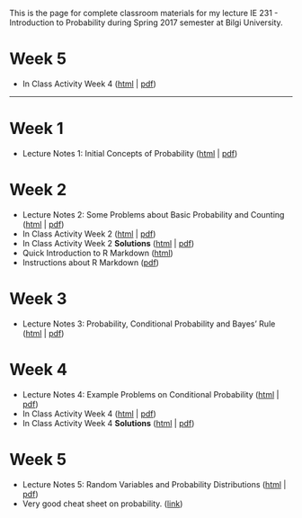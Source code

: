 This is the page for complete classroom materials for my lecture IE 231 - Introduction to Probability during Spring 2017 semester at Bilgi University.

# Week 5

+ In Class Activity Week 4 ([html](files/In_Class_Activity_w6.pdf) \| [pdf](files/In_Class_Activity_w6.pdf))


-----

# Week 1

+ Lecture Notes 1: Initial Concepts of Probability ([html](files/Lecture_01.html) \| [pdf](files/Lecture_01.pdf))

# Week 2

+ Lecture Notes 2: Some Problems about Basic Probability and Counting ([html](files/Lecture_02.html) \| [pdf](files/Lecture_02.pdf))
+ In Class Activity Week 2 ([html](files/In_Class_Activity_w2.html) \| [pdf](files/In_Class_Activity_w2.pdf))
+ In Class Activity Week 2 **Solutions** ([html](files/In_Class_Activity_w2_sol.html) \| [pdf](files/In_Class_Activity_w2_sol.pdf))
+ Quick Introduction to R Markdown ([html](files/QuickIntroRMarkdown.html))
+ Instructions about R Markdown ([pdf](files/rmarkdown_instructions.pdf))

# Week 3

+ Lecture Notes 3: Probability, Conditional Probability and Bayes’ Rule ([html](files/Lecture_03.html) \| [pdf](files/Lecture_03.pdf))

# Week 4

+ Lecture Notes 4: Example Problems on Conditional Probability ([html](files/Lecture_04.html) \| [pdf](files/Lecture_04.pdf))
+ In Class Activity Week 4 ([html](files/In_Class_Activity_w4.pdf) \| [pdf](files/In_Class_Activity_w4.pdf))
+ In Class Activity Week 4 **Solutions** ([html](files/In_Class_Activity_w4_sol.html) \| [pdf](files/In_Class_Activity_w4_sol.pdf))

# Week 5

+ Lecture Notes 5: Random Variables and Probability Distributions ([html](files/Lecture_05.html) \| [pdf](files/Lecture_05.pdf))
+ Very good cheat sheet on probability. ([link](https://datastories.quora.com/The-Only-Probability-Cheatsheet-Youll-Ever-Need))
